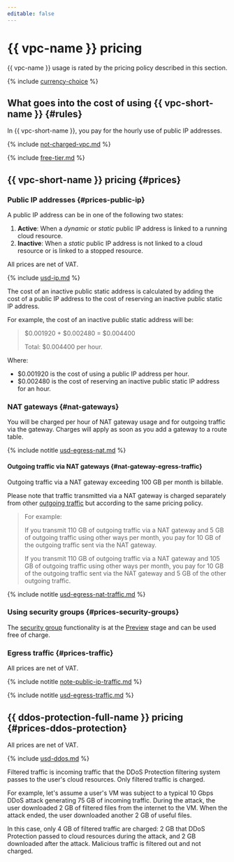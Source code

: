 ```yaml
---
editable: false
---
```


# {{ vpc-name }} pricing

{{ vpc-name }} usage is rated by the pricing policy described in this section.


{% include [currency-choice](../_includes/pricing/currency-choice.md) %}


## What goes into the cost of using {{ vpc-short-name }} {#rules}

In {{ vpc-short-name }}, you pay for the hourly use of public IP addresses.

{% include [not-charged-vpc.md](../_includes/pricing/price-formula/not-charged-vpc.md) %}

{% include [free-tier.md](../_includes/pricing/price-formula/free-tier.md) %}

## {{ vpc-short-name }} pricing {#prices}

### Public IP addresses {#prices-public-ip}

A public IP address can be in one of the following two states:

1. **Active**: When a _dynamic_ or _static_ public IP address is linked to a running cloud resource.
1. **Inactive**: When a _static_ public IP address is not linked to a cloud resource or is linked to a stopped resource.


All prices are net of VAT.






{% include [usd-ip.md](../_pricing/vpc/usd-ip.md) %}




The cost of an inactive public static address is calculated by adding the cost of a public IP address to the cost of reserving an inactive public static IP address.

For example, the cost of an inactive public static address will be:


> 
> 
> $0.001920 + $0.002480 = $0.004400
>
> Total: $0.004400 per hour.



Where:

* $0.001920 is the cost of using a public IP address per hour.
* $0.002480 is the cost of reserving an inactive public static IP address for an hour.


### NAT gateways {#nat-gateways}

You will be charged per hour of NAT gateway usage and for outgoing traffic via the gateway. Charges will apply as soon as you add a gateway to a route table.




{% include notitle [usd-egress-nat.md](../_pricing/vpc/usd-egress-nat.md) %}


#### Outgoing traffic via NAT gateways {#nat-gateway-egress-traffic}

Outgoing traffic via a NAT gateway exceeding 100 GB per month is billable.

Please note that traffic transmitted via a NAT gateway is charged separately from other [outgoing traffic](#prices-traffic) but according to the same pricing policy.

> For example:
>
> If you transmit 110 GB of outgoing traffic via a NAT gateway and 5 GB of outgoing traffic using other ways per month, you pay for 10 GB of the outgoing traffic sent via the NAT gateway.
>
> If you transmit 110 GB of outgoing traffic via a NAT gateway and 105 GB of outgoing traffic using other ways per month, you pay for 10 GB of the outgoing traffic sent via the NAT gateway and 5 GB of the other outgoing traffic.




{% include notitle [usd-egress-nat-traffic.md](../_pricing/vpc/usd-egress-nat-traffic.md) %}



### Using security groups {#prices-security-groups}

The [security group](concepts/security-groups.md) functionality is at the [Preview](../overview/concepts/launch-stages.md) stage and can be used free of charge.

### Egress traffic {#prices-traffic}


All prices are net of VAT.


{% include notitle [note-public-ip-traffic.md](../_includes/pricing/note-public-ip-traffic.md) %}





{% include notitle [usd-egress-traffic.md](../_pricing/usd-egress-traffic.md) %}





## {{ ddos-protection-full-name }} pricing {#prices-ddos-protection}


All prices are net of VAT.






{% include [usd-ddos.md](../_pricing/vpc/usd-ddos.md) %}




Filtered traffic is incoming traffic that the DDoS Protection filtering system passes to the user's cloud resources. Only filtered traffic is charged.

For example, let's assume a user's VM was subject to a typical 10 Gbps DDoS attack generating 75 GB of incoming traffic. During the attack, the user downloaded 2 GB of filtered files from the internet to the VM. When the attack ended, the user downloaded another 2 GB of useful files.

In this case, only 4 GB of filtered traffic are charged: 2 GB that DDoS Protection passed to cloud resources during the attack, and 2 GB downloaded after the attack. Malicious traffic is filtered out and not charged.



